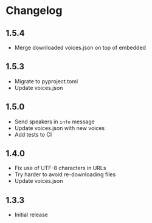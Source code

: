 # Changelog

## 1.5.4

- Merge downloaded voices.json on top of embedded

## 1.5.3

- Migrate to pyproject.toml
- Update voices.json

## 1.5.0

- Send speakers in `info` message
- Update voices.json with new voices
- Add tests to CI

## 1.4.0

- Fix use of UTF-8 characters in URLs
- Try harder to avoid re-downloading files
- Update voices.json

## 1.3.3

- Initial release
